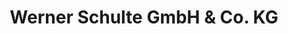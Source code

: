 ---
title: "Werner Schulte GmbH & Co. KG"
url: /lastrup/werner-schulte-gmbh-und-co-kg/
shop: Metzgerei
---